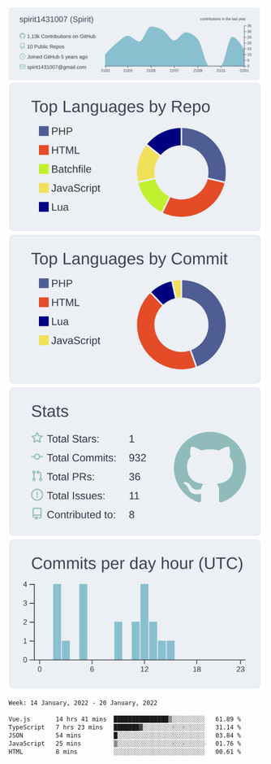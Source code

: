 [![](https://raw.githubusercontent.com/spirit1431007/spirit1431007/master/profile-summary-card-output/nord_bright/0-profile-details.svg)](https://git.io/spiritx)
[![](https://raw.githubusercontent.com/spirit1431007/spirit1431007/master/profile-summary-card-output/nord_bright/1-repos-per-language.svg)](https://git.io/spiritx) [![](https://raw.githubusercontent.com/spirit1431007/spirit1431007/master/profile-summary-card-output/nord_bright/2-most-commit-language.svg)](https://git.io/spiritx)
[![](https://raw.githubusercontent.com/spirit1431007/spirit1431007/master/profile-summary-card-output/nord_bright/3-stats.svg)](https://git.io/spiritx) [![](https://raw.githubusercontent.com/spirit1431007/spirit1431007/master/profile-summary-card-output/nord_bright/4-productive-time.svg)](https://git.io/spiritx)

<!--START_SECTION:waka-->
```text
Week: 14 January, 2022 - 20 January, 2022

Vue.js       14 hrs 41 mins  ███████████████▒░░░░░░░░░   61.89 % 
TypeScript   7 hrs 23 mins   ███████▓░░░░░░░░░░░░░░░░░   31.14 % 
JSON         54 mins         █░░░░░░░░░░░░░░░░░░░░░░░░   03.84 % 
JavaScript   25 mins         ▒░░░░░░░░░░░░░░░░░░░░░░░░   01.76 % 
HTML         8 mins          ░░░░░░░░░░░░░░░░░░░░░░░░░   00.61 % 
```
<!--END_SECTION:waka-->

